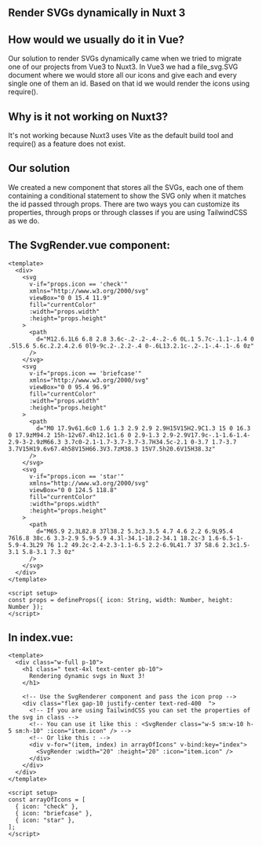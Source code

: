 ## Render SVGs dynamically in Nuxt 3

## How would we usually do it in Vue?

Our solution to render SVGs dynamically came when we tried to migrate one of our projects from Vue3 to Nuxt3. In Vue3 we had a file_svg.SVG document where we would store all our icons and give each and every single one of them an id. Based on that id we would render the icons using require().

## Why is it not working on Nuxt3?

It's not working because Nuxt3 uses Vite as the default build tool and require() as a feature does not exist.

## Our solution 

We created a new component that stores all the SVGs, each one of them containing a conditional statement to show the SVG only when it matches the id passed through props. There are two ways you can customize its properties, through props or through classes if you are using TailwindCSS as we do.

## The SvgRender.vue component:

```vue
<template>
  <div>
    <svg
      v-if="props.icon == 'check'"
      xmlns="http://www.w3.org/2000/svg"
      viewBox="0 0 15.4 11.9"
      fill="currentColor"
      :width="props.width"
      :height="props.height"
    >
      <path
        d="M12.6.1L6 6.8 2.8 3.6c-.2-.2-.4-.2-.6 0L.1 5.7c-.1.1-.1.4 0 .5l5.6 5.6c.2.2.4.2.6 0l9-9c.2-.2.2-.4 0-.6L13.2.1c-.2-.1-.4-.1-.6 0z"
      />
    </svg>
    <svg
      v-if="props.icon == 'briefcase'"
      xmlns="http://www.w3.org/2000/svg"
      viewBox="0 0 95.4 96.9"
      fill="currentColor"
      :width="props.width"
      :height="props.height"
    >
      <path
        d="M0 17.9v61.6c0 1.6 1.3 2.9 2.9 2.9H15V15H2.9C1.3 15 0 16.3 0 17.9zM94.2 15h-12v67.4h12.1c1.6 0 2.9-1.3 2.9-2.9V17.9c-.1-1.6-1.4-2.9-3-2.9zM66.3 3.7c0-2.1-1.7-3.7-3.7-3.7H34.5c-2.1 0-3.7 1.7-3.7 3.7V15H19.6v67.4h58V15H66.3V3.7zM38.3 15V7.5h20.6V15H38.3z"
      />
    </svg>
    <svg
      v-if="props.icon == 'star'"
      xmlns="http://www.w3.org/2000/svg"
      viewBox="0 0 124.5 118.8"
      fill="currentColor"
      :width="props.width"
      :height="props.height"
    >
      <path
        d="M65.9 2.3L82.8 37l38.2 5.3c3.3.5 4.7 4.6 2.2 6.9L95.4 76l6.8 38c.6 3.3-2.9 5.9-5.9 4.3l-34.1-18.2-34.1 18.2c-3 1.6-6.5-1-5.9-4.3L29 76 1.2 49.2c-2.4-2.3-1.1-6.5 2.2-6.9L41.7 37 58.6 2.3c1.5-3.1 5.8-3.1 7.3 0z"
      />
    </svg>
  </div>
</template>

<script setup>
const props = defineProps({ icon: String, width: Number, height: Number });
</script>
```

## In index.vue:

```vue
<template>
  <div class="w-full p-10">
    <h1 class=" text-4xl text-center pb-10">
      Rendering dynamic svgs in Nuxt 3!
    </h1>

    <!-- Use the SvgRenderer component and pass the icon prop -->
    <div class="flex gap-10 justify-center text-red-400  ">
      <!-- If you are using TailwindCSS you can set the properties of the svg in class -->
      <!-- You can use it like this : <SvgRender class="w-5 sm:w-10 h-5 sm:h-10" :icon="item.icon" /> -->
      <!-- Or like this : -->
      <div v-for="(item, index) in arrayOfIcons" v-bind:key="index">
        <SvgRender :width="20" :height="20" :icon="item.icon" />
      </div>
    </div>
  </div>
</template>

<script setup>
const arrayOfIcons = [
  { icon: "check" },
  { icon: "briefcase" },
  { icon: "star" },
];
</script>
```
